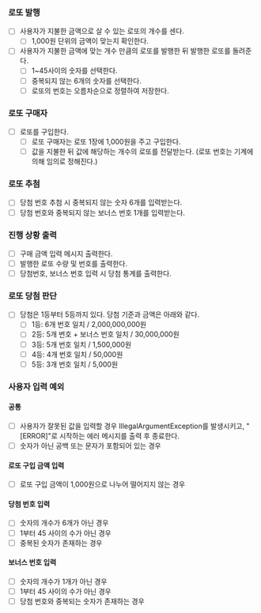 ### 로또 발행
- [ ] 사용자가 지불한 금액으로 살 수 있는 로또의 개수를 센다.
  - [ ] 1,000원 단위의 금액이 맞는지 확인한다.
- [ ] 사용자가 지불한 금액에 맞는 개수 만큼의 로또를 발행한 뒤 발행한 로또를 돌려준다.
  - [ ] 1~45사이의 숫자를 선택한다.
  - [ ] 중복되지 않는 6개의 숫자를 선택한다.
  - [ ] 로또의 번호는 오름차순으로 정렬하여 저장한다.

### 로또 구매자
- [ ] 로또를 구입한다.
  - [ ] 로또 구매자는 로또 1장에 1,000원을 주고 구입한다.
  - [ ] 값을 지불한 뒤 값에 해당하는 개수의 로또를 전달받는다. (로또 번호는 기계에 의해 임의로 정해진다.)

### 로또 추첨
- [ ] 당첨 번호 추첨 시 중복되지 않는 숫자 6개를 입력받는다.
- [ ] 당첨 번호와 중복되지 않는 보너스 번호 1개를 입력받는다.

### 진행 상황 출력
- [ ] 구매 금액 입력 메시지 출력한다.
- [ ] 발행한 로또 수량 및 번호를 출력한다.
- [ ] 당첨번호, 보너스 번호 입력 시 당첨 통계를 출력한다.

### 로또 당첨 판단
- [ ] 당첨은 1등부터 5등까지 있다. 당첨 기준과 금액은 아래와 같다.
  - [ ] 1등: 6개 번호 일치 / 2,000,000,000원
  - [ ] 2등: 5개 번호 + 보너스 번호 일치 / 30,000,000원
  - [ ] 3등: 5개 번호 일치 / 1,500,000원
  - [ ] 4등: 4개 번호 일치 / 50,000원
  - [ ] 5등: 3개 번호 일치 / 5,000원

### 사용자 입력 예외
#### 공통
- [ ] 사용자가 잘못된 값을 입력할 경우 IllegalArgumentException를 발생시키고, "[ERROR]"로 시작하는 에러 메시지를 출력 후 종료한다.
- [ ] 숫자가 아닌 공백 또는 문자가 포함되어 있는 경우

#### 로또 구입 금액 입력
- [ ] 로또 구입 금액이 1,000원으로 나누어 떨어지지 않는 경우

#### 당첨 번호 입력
- [ ] 숫자의 개수가 6개가 아닌 경우
- [ ] 1부터 45 사이의 수가 아닌 경우
- [ ] 중복된 숫자가 존재하는 경우

#### 보너스 번호 입력
- [ ] 숫자의 개수가 1개가 아닌 경우
- [ ] 1부터 45 사이의 수가 아닌 경우
- [ ] 당첨 번호와 중복되는 숫자가 존재하는 경우